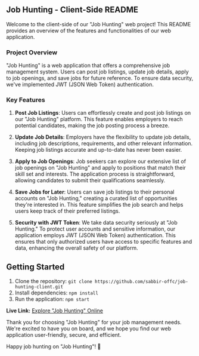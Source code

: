 ## Job Hunting - Client-Side README

Welcome to the client-side of our "Job Hunting" web project! This README provides an overview of the features and functionalities of our web application.

### Project Overview

"Job Hunting" is a web application that offers a comprehensive job management system. Users can post job listings, update job details, apply to job openings, and save jobs for future reference. To ensure data security, we've implemented JWT (JSON Web Token) authentication.

### Key Features

1. **Post Job Listings**: Users can effortlessly create and post job listings on our "Job Hunting" platform. This feature enables employers to reach potential candidates, making the job posting process a breeze.

2. **Update Job Details**: Employers have the flexibility to update job details, including job descriptions, requirements, and other relevant information. Keeping job listings accurate and up-to-date has never been easier.

3. **Apply to Job Openings**: Job seekers can explore our extensive list of job openings on "Job Hunting" and apply to positions that match their skill set and interests. The application process is straightforward, allowing candidates to submit their qualifications seamlessly.

4. **Save Jobs for Later**: Users can save job listings to their personal accounts on "Job Hunting," creating a curated list of opportunities they're interested in. This feature simplifies the job search and helps users keep track of their preferred listings.

5. **Security with JWT Token**: We take data security seriously at "Job Hunting." To protect user accounts and sensitive information, our application employs JWT (JSON Web Token) authentication. This ensures that only authorized users have access to specific features and data, enhancing the overall safety of our platform.

## Getting Started

1. Clone the repository: `git clone https://github.com/sabbir-offc/job-hunting-client.git`
2. Install dependencies: `npm install`
3. Run the application: `npm start`

**Live Link:** [Explore "Job Hunting" Online](https://job-hunting-cf12c.web.app/)

Thank you for choosing "Job Hunting" for your job management needs. We're excited to have you on board, and we hope you find our web application user-friendly, secure, and efficient.

Happy job hunting on "Job Hunting"! 🚀
